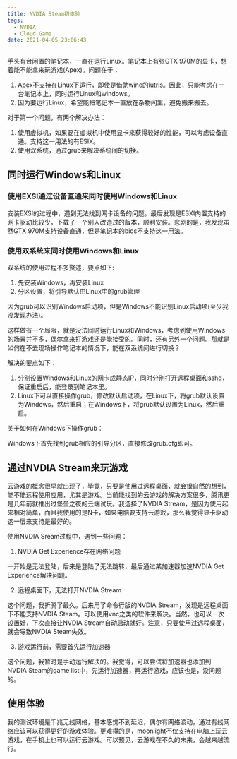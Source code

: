 ```yaml
---
title: NVDIA Steam初体验
tags:
  - NVDIA
  - Cloud Game
date: 2021-04-05 23:06:43
---
```



手头有台闲置的笔记本，一直在运行Linux。笔记本上有张GTX 970M的显卡，想着能不能拿来玩游戏(Apex)。问题在于：
1. Apex不支持在Linux下运行，即使是借助wine的[lutris](https://lutris.net/)。因此，只能考虑在一台笔记本上，同时运行Linux和windows。
2. 因为要运行Linux，希望能把笔记本一直放在杂物间里，避免搬来搬去。

对于第一个问题，有两个解决办法：
1. 使用虚拟机，如果要在虚拟机中使用显卡来获得较好的性能，可以考虑设备直通。支持这一用法的有ESIX。
2. 使用双系统，通过grub来解决系统间的切换。

## 同时运行Windows和Linux

### 使用EXSI通过设备直通来同时使用Windows和Linux

安装EXSI的过程中，遇到无法找到网卡设备的问题。最后发现是ESXI内置支持的网卡驱动比较少，下载了一个别人改造过的版本，顺利安装。悲剧的是，我发现虽然GTX 970M支持设备直通，但是笔记本的bios不支持这一用法。

### 使用双系统来同时使用Windows和Linux

双系统的使用过程不多赘述，要点如下:
1. 先安装Windows，再安装Linux
2. 分区设置，将引导默认由Linux中的grub管理

因为grub可以识别Windows启动项，但是Windows不能识别Linux启动项(至少我没发现办法)。

这样做有一个局限，就是没法同时运行Linux和Windows，考虑到使用Windows的场景并不多，偶尔拿来打游戏还是能接受的。同时，还有另外一个问题。那就是如何在不去现场操作笔记本的情况下，能在双系统间进行切换？

解决的要点如下：
1. 分别设置Windows和Linux的网卡成静态IP，同时分别打开远程桌面和sshd，保证重启后，能登录到笔记本里。
2. Linux下可以直接操作grub，修改默认启动项，在Linux下，将grub默认设置为Windows，然后重启；在Windows下，将grub默认设置为Linux，然后重启。

关于如何在Windows下操作grub：

Windows下首先找到grub相应的引导分区，直接修改grub.cfg即可。

## 通过NVDIA Stream来玩游戏

云游戏的概念很早就出现了，毕竟，只要是使用过远程桌面，就会很自然的想到，能不能远程使用应用，尤其是游戏。当前能找到的云游戏的解决方案很多，腾讯更是几年前就推出过堡垒之夜的云端试玩。我选择了NVDIA Stream，是因为使用起来相对简单，而且我使用的是N卡，如果电脑要支持云游戏，那么我觉得显卡驱动这一层来支持是最好的。

使用NVDIA Sream过程中，遇到一些问题：

1. NVDIA Get Experience存在网络问题

一开始是无法登陆，后来是登陆了无法跳转，最后通过某加速器加速NVDIA Get Experience解决问题。

2. 远程桌面下，无法打开NVDIA Stream

这个问题，我折腾了最久。后来用了命令行版的NVDIA Stream，发现是远程桌面下不能支持NVDIA Steam。可以使用vnc之类的软件来解决。当然，也可以一次设置好，下次直接让NVDIA Stream自动启动就好。注意，只要使用过远程桌面，就会导致NVDIA Steam失效。

3. 游戏运行前，需要首先运行加速器

这个问题，我暂时是手动运行解决的。我觉得，可以尝试将加速器也添加到NVDIA Steam的game list中，先运行加速器，再运行游戏，应该也是，没问题的。

## 使用体验

我的测试环境是千兆无线网络，基本感觉不到延迟，偶尔有网络波动，通过有线网络应该可以获得更好的游戏体验。更难得的是，moonlight不仅支持在电脑上玩云游戏，在手机上也可以运行云游戏。可以预见，云游戏在不久的未来，会越来越流行。

